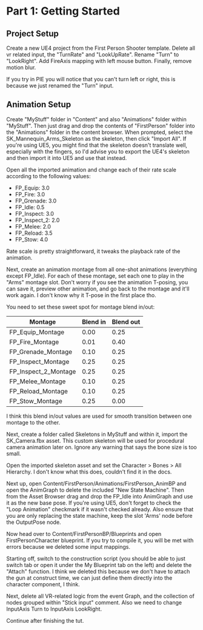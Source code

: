 # Part 1: Getting Started

## Project Setup

Create a new UE4 project from the First Person Shooter template. Delete all vr related input, the "TurnRate" and "LookUpRate". Rename "Turn" to "LookRight". Add FireAxis mapping with left mouse button. Finally, remove motion blur.

If you try in PIE you will notice that you can't turn left or right, this is because we just renamed the "Turn" input.

## Animation Setup

Create "MyStuff" folder in "Content" and also "Animations" folder within "MyStuff". Then just drag and drop the contents of "FirstPerson" folder into the "Animations" folder in the content browser. When prompted, select the SK_Mannequin_Arms_Skeleton as the skeleton, then click "Import All". If you're using UE5, you might find that the skeleton doesn't translate well, especially with the fingers, so I'd advise you to export the UE4's skeleton and then import it into UE5 and use that instead.

Open all the imported animation and change each of their rate scale according to the following values:

- FP_Equip: 3.0
- FP_Fire: 3.0
- FP_Grenade: 3.0
- FP_Idle: 0.5
- FP_Inspect: 3.0
- FP_Inspect_2: 2.0
- FP_Melee: 2.0
- FP_Reload: 3.5
- FP_Stow: 4.0

Rate scale is pretty straightforward, it tweaks the playback rate of the animation.

Next, create an animation montage from all one-shot animations (everything except FP_Idle). For each of these montage, set each one to play in the "Arms" montage slot. Don't worry if you see the animation T-posing, you can save it, preview other animation, and go back to the montage and it'll work again. I don't know why it T-pose in the first place tho.

You need to set these sweet spot for montage blend in/out:

| Montage      | Blend in     | Blend out |
|--------------|-----------|------------|
| FP_Equip_Montage | 0.00  | 0.25        |
| FP_Fire_Montage      | 0.01  | 0.40       |
| FP_Grenade_Montage | 0.10 | 0.25 |
| FP_Inspect_Montage | 0.25 | 0.25 |
| FP_Inspect_2_Montage | 0.25 | 0.25 |
| FP_Melee_Montage | 0.10 | 0.25 |
| FP_Reload_Montage | 0.10 | 0.25 |
| FP_Stow_Montage | 0.25 | 0.00 |


I think this blend in/out values are used for smooth transition between one montage to the other.

Next, create a folder called Skeletons in MyStuff and within it, import the SK_Camera.fbx asset. This custom skeleton will be used for procedural camera animation later on. Ignore any warning that says the bone size is too small.

Open the imported skeleton asset and set the Character > Bones > All Hierarchy. I don't know what this does, couldn't find it in the docs.

Next up, open Content/FirstPerson/Animations/FirstPerson_AnimBP and open the AnimGraph to delete the included "New State Machine". Then from the Asset Browser drag and drop the FP_Idle into AnimGraph and use it as the new base pose. If you're using UE5, don't forget to check the "Loop Animation" checkmark if it wasn't checked already. Also ensure that you are only replacing the state machine, keep the slot 'Arms' node before the OutputPose node.

Now head over to Content/FirstPersonBP/Blueprints and open FirstPersonCharacter blueprint. If you try to compile it, you will be met with errors because we deleted some input mappings.

Starting off, switch to the construction script (you should be able to just switch tab or open it under the My Blueprint tab on the left) and delete the "Attach" function. I think we deleted this because we don't have to attach the gun at construct time, we can just define them directly into the character component, I think.

Next, delete all VR-related logic from the event Graph, and the collection of nodes grouped within "Stick input" comment. Also we need to change InputAxis Turn to InputAxis LookRight.

Continue after finishing the tut.